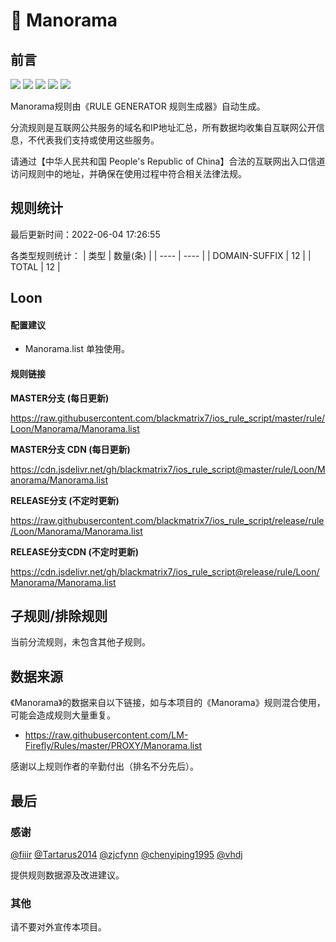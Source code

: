 # 🧸 Manorama

## 前言

![](https://shields.io/badge/-移除重复规则-ff69b4) ![](https://shields.io/badge/-DOMAIN与DOMAIN--SUFFIX合并-green) ![](https://shields.io/badge/-DOMAIN--SUFFIX间合并-critical) ![](https://shields.io/badge/-DOMAIN--SUFFIX与DOMAIN--KEYWORD合并-blue) ![](https://shields.io/badge/-IP--CIDR(6)合并-blueviolet) 

Manorama规则由《RULE GENERATOR 规则生成器》自动生成。

分流规则是互联网公共服务的域名和IP地址汇总，所有数据均收集自互联网公开信息，不代表我们支持或使用这些服务。

请通过【中华人民共和国 People's Republic of China】合法的互联网出入口信道访问规则中的地址，并确保在使用过程中符合相关法律法规。

## 规则统计

最后更新时间：2022-06-04 17:26:55

各类型规则统计：
| 类型 | 数量(条)  | 
| ---- | ----  |
| DOMAIN-SUFFIX | 12  | 
| TOTAL | 12  | 


## Loon 

#### 配置建议
- Manorama.list 单独使用。

#### 规则链接
**MASTER分支 (每日更新)**

https://raw.githubusercontent.com/blackmatrix7/ios_rule_script/master/rule/Loon/Manorama/Manorama.list

**MASTER分支 CDN (每日更新)**

https://cdn.jsdelivr.net/gh/blackmatrix7/ios_rule_script@master/rule/Loon/Manorama/Manorama.list

**RELEASE分支 (不定时更新)**

https://raw.githubusercontent.com/blackmatrix7/ios_rule_script/release/rule/Loon/Manorama/Manorama.list

**RELEASE分支CDN (不定时更新)**

https://cdn.jsdelivr.net/gh/blackmatrix7/ios_rule_script@release/rule/Loon/Manorama/Manorama.list

## 子规则/排除规则


当前分流规则，未包含其他子规则。

## 数据来源

《Manorama》的数据来自以下链接，如与本项目的《Manorama》规则混合使用，可能会造成规则大量重复。

- https://raw.githubusercontent.com/LM-Firefly/Rules/master/PROXY/Manorama.list


感谢以上规则作者的辛勤付出（排名不分先后）。

## 最后

### 感谢

[@fiiir](https://github.com/fiiir) [@Tartarus2014](https://github.com/Tartarus2014) [@zjcfynn](https://github.com/zjcfynn) [@chenyiping1995](https://github.com/chenyiping1995) [@vhdj](https://github.com/vhdj)

提供规则数据源及改进建议。

### 其他

请不要对外宣传本项目。